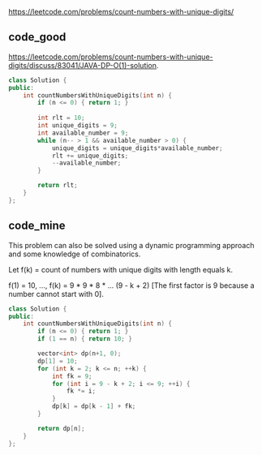 
https://leetcode.com/problems/count-numbers-with-unique-digits/


## code_good
https://leetcode.com/problems/count-numbers-with-unique-digits/discuss/83041/JAVA-DP-O(1)-solution.  


```cpp
class Solution {
public:
    int countNumbersWithUniqueDigits(int n) {
        if (n <= 0) { return 1; }
        
        int rlt = 10;
        int unique_digits = 9;
        int available_number = 9;
        while (n-- > 1 && available_number > 0) {
            unique_digits = unique_digits*available_number;
            rlt += unique_digits;
            --available_number;
        }

        return rlt;
    }
};
```

## code_mine


This problem can also be solved using a dynamic programming approach and some knowledge of combinatorics.

Let f(k) = count of numbers with unique digits with length equals k.

f(1) = 10, ..., f(k) = 9 * 9 * 8 * ... (9 - k + 2) [The first factor is 9 because a number cannot start with 0].


```cpp
class Solution {
public:
    int countNumbersWithUniqueDigits(int n) {
        if (n <= 0) { return 1; }
        if (1 == n) { return 10; }

        vector<int> dp(n+1, 0);
        dp[1] = 10;
        for (int k = 2; k <= n; ++k) {
            int fk = 9;
            for (int i = 9 - k + 2; i <= 9; ++i) {
                fk *= i;
            }
            dp[k] = dp[k - 1] + fk;
        }

        return dp[n];
    }
};
```
